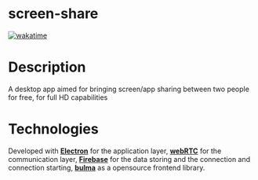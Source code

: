 # screen-share
[![wakatime](https://wakatime.com/badge/user/c2a355fd-fb42-47a5-83a0-f94528057570/project/c49b76b9-55d8-4943-a6e3-48e80df48549.svg)](https://wakatime.com/badge/user/c2a355fd-fb42-47a5-83a0-f94528057570/project/c49b76b9-55d8-4943-a6e3-48e80df48549)

# Description
A desktop app aimed for bringing screen/app sharing between two people for free, for full HD capabilities

# Technologies
Developed with **[Electron](https://www.electronjs.org/)** for the application layer, **[webRTC](https://webrtc.org/)** for the communication layer, **[Firebase](https://firebase.google.com/)** for the data storing and the connection and connection starting, **[bulma](https://bulma.io/)** as a opensource frontend library.
